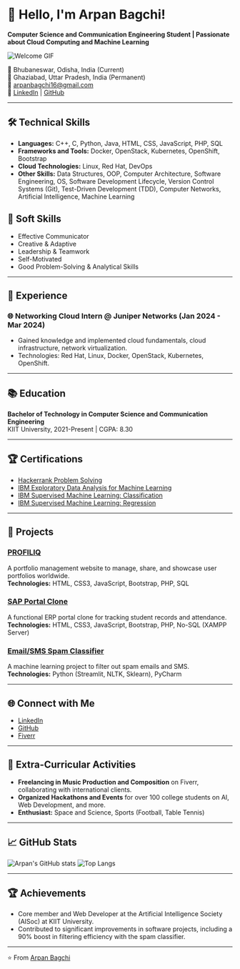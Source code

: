 # 👋 Hello, I'm Arpan Bagchi!

**Computer Science and Communication Engineering Student | Passionate about Cloud Computing and Machine Learning**

![Welcome GIF](https://tenor.com/view/important-announcement-pixel-gif-11625794)

📍 Bhubaneswar, Odisha, India (Current)  
📍 Ghaziabad, Uttar Pradesh, India (Permanent)  
📧 arpanbagchi16@gmail.com  
🔗 [LinkedIn](https://linkedin.com/in/arpan-bagchi-162487257) | [GitHub](https://github.com/MrBagchi)

---

## 🛠️ Technical Skills
- **Languages:** C++, C, Python, Java, HTML, CSS, JavaScript, PHP, SQL
- **Frameworks and Tools:** Docker, OpenStack, Kubernetes, OpenShift, Bootstrap
- **Cloud Technologies:** Linux, Red Hat, DevOps
- **Other Skills:** Data Structures, OOP, Computer Architecture, Software Engineering, OS, Software Development Lifecycle, Version Control Systems (Git), Test-Driven Development (TDD), Computer Networks, Artificial Intelligence, Machine Learning

## 🌟 Soft Skills
- Effective Communicator
- Creative & Adaptive
- Leadership & Teamwork
- Self-Motivated
- Good Problem-Solving & Analytical Skills

---

## 💼 Experience

### 🌐 Networking Cloud Intern @ Juniper Networks (Jan 2024 - Mar 2024)
- Gained knowledge and implemented cloud fundamentals, cloud infrastructure, network virtualization.
- Technologies: Red Hat, Linux, Docker, OpenStack, Kubernetes, OpenShift.

---

## 📚 Education
**Bachelor of Technology in Computer Science and Communication Engineering**  
KIIT University, 2021-Present | CGPA: 8.30

---

## 🏆 Certifications
- [Hackerrank Problem Solving](https://www.hackerrank.com/certificates/83a8a8a37095)
- [IBM Exploratory Data Analysis for Machine Learning](https://coursera.org/share/8e19260979af149b82473c142c5e3328)
- [IBM Supervised Machine Learning: Classification](https://coursera.org/share/b843f0e05e33ea564e8b6d24d0b85e3d)
- [IBM Supervised Machine Learning: Regression](https://coursera.org/share/a65e3f2aead90e4392f14b65da36f459)

---

## 🚀 Projects
### [PROFILIQ](https://github.com/MrBagchi/Profiliq)
A portfolio management website to manage, share, and showcase user portfolios worldwide.  
**Technologies:** HTML, CSS3, JavaScript, Bootstrap, PHP, SQL

### [SAP Portal Clone](https://github.com/MrBagchi/SAP-Portal-Clone)
A functional ERP portal clone for tracking student records and attendance.  
**Technologies:** HTML, CSS3, JavaScript, Bootstrap, PHP, No-SQL (XAMPP Server)

### [Email/SMS Spam Classifier](https://github.com/MrBagchi/Spam-Classifier)
A machine learning project to filter out spam emails and SMS.  
**Technologies:** Python (Streamlit, NLTK, Sklearn), PyCharm

---

## 🌐 Connect with Me
- [LinkedIn](https://linkedin.com/in/arpan-bagchi-162487257)
- [GitHub](https://github.com/MrBagchi)
- [Fiverr](https://www.fiverr.com/users/arpanbagchi/)

---

## 🎨 Extra-Curricular Activities
- **Freelancing in Music Production and Composition** on Fiverr, collaborating with international clients.
- **Organized Hackathons and Events** for over 100 college students on AI, Web Development, and more.
- **Enthusiast:** Space and Science, Sports (Football, Table Tennis)

---

## 📈 GitHub Stats
![Arpan's GitHub stats](https://github-readme-stats.vercel.app/api?username=MrBagchi&show_icons=true&theme=radical)
![Top Langs](https://github-readme-stats.vercel.app/api/top-langs/?username=MrBagchi&layout=compact&theme=radical)

---

## 🏆 Achievements
- Core member and Web Developer at the Artificial Intelligence Society (AISoc) at KIIT University.
- Contributed to significant improvements in software projects, including a 90% boost in filtering efficiency with the spam classifier.

---

⭐️ From [Arpan Bagchi](https://github.com/MrBagchi)
